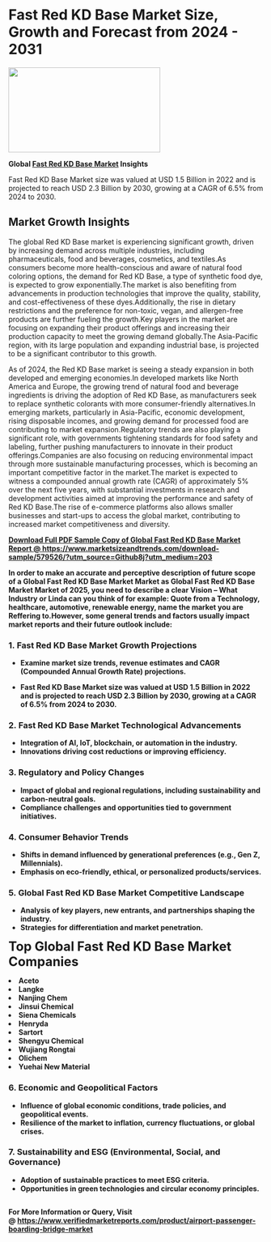 <H1>Fast Red KD Base Market Size, Growth and Forecast from 2024 - 2031</H1><img class="aligncenter size-medium wp-image-584254" src="https://thirdeyenews.in/wp-content/uploads/2024/09/Global-Market-Research-300x168.jpeg" alt="" width="300" height="168" /><p><strong>Global&nbsp;<a href="https://www.marketsizeandtrends.com/download-sample/579526/?utm_source=Github8j?utm_medium=203">Fast Red KD Base Market</a> Insights</strong></p><p>Fast Red KD Base Market size was valued at USD 1.5 Billion in 2022 and is projected to reach USD 2.3 Billion by 2030, growing at a CAGR of 6.5% from 2024 to 2030.</p><p><h2>Market Growth Insights</h2> <p>The global Red KD Base market is experiencing significant growth, driven by increasing demand across multiple industries, including pharmaceuticals, food and beverages, cosmetics, and textiles.As consumers become more health-conscious and aware of natural food coloring options, the demand for Red KD Base, a type of synthetic food dye, is expected to grow exponentially.The market is also benefiting from advancements in production technologies that improve the quality, stability, and cost-effectiveness of these dyes.Additionally, the rise in dietary restrictions and the preference for non-toxic, vegan, and allergen-free products are further fueling the growth.Key players in the market are focusing on expanding their product offerings and increasing their production capacity to meet the growing demand globally.The Asia-Pacific region, with its large population and expanding industrial base, is projected to be a significant contributor to this growth.</p> <p><strong><a href="#"></a></strong></p> <p>As of 2024, the Red KD Base market is seeing a steady expansion in both developed and emerging economies.In developed markets like North America and Europe, the growing trend of natural food and beverage ingredients is driving the adoption of Red KD Base, as manufacturers seek to replace synthetic colorants with more consumer-friendly alternatives.In emerging markets, particularly in Asia-Pacific, economic development, rising disposable incomes, and growing demand for processed food are contributing to market expansion.Regulatory trends are also playing a significant role, with governments tightening standards for food safety and labeling, further pushing manufacturers to innovate in their product offerings.Companies are also focusing on reducing environmental impact through more sustainable manufacturing processes, which is becoming an important competitive factor in the market.The market is expected to witness a compounded annual growth rate (CAGR) of approximately 5% over the next five years, with substantial investments in research and development activities aimed at improving the performance and safety of Red KD Base.The rise of e-commerce platforms also allows smaller businesses and start-ups to access the global market, contributing to increased market competitiveness and diversity.<p><strong><a href="#"></p><p><span class=""><strong>Download Full PDF Sample Copy of Global Fast Red KD Base Market Report</strong> @ <a href="https://www.marketsizeandtrends.com/download-sample/579526/?utm_source=Github8j?utm_medium=203" target="_blank">https://www.marketsizeandtrends.com/download-sample/579526/?utm_source=Github8j?utm_medium=203</a></span></p><p>In order to make an accurate and perceptive description of future scope of a Global&nbsp;Fast Red KD Base Market Market as Global&nbsp;Fast Red KD Base Market Market of 2025, you need to describe a clear Vision &ndash; What Industry or Linda can you think of for example: Quote from a Technology, healthcare, automotive, renewable energy, name the market you are Reffering to.However, some general trends and factors usually impact market reports and their future outlook include:</p><h3>1.&nbsp;<strong>Fast Red KD Base Market Growth Projections</strong></h3><ul><li>Examine market size trends, revenue estimates and CAGR (Compounded Annual Growth Rate) projections.</li><li><p>Fast Red KD Base Market size was valued at USD 1.5 Billion in 2022 and is projected to reach USD 2.3 Billion by 2030, growing at a CAGR of 6.5% from 2024 to 2030.</p></li></ul><h3>2.&nbsp;<strong>Fast Red KD Base Market Technological Advancements</strong></h3><ul><li>Integration of AI, IoT, blockchain, or automation in the industry.</li><li>Innovations driving cost reductions or improving efficiency.</li></ul><h3>3.&nbsp;<strong>Regulatory and Policy Changes</strong></h3><ul><li>Impact of global and regional regulations, including sustainability and carbon-neutral goals.</li><li>Compliance challenges and opportunities tied to government initiatives.</li></ul><h3>4.&nbsp;<strong>Consumer Behavior Trends</strong></h3><ul><li>Shifts in demand influenced by generational preferences (e.g., Gen Z, Millennials).</li><li>Emphasis on eco-friendly, ethical, or personalized products/services.</li></ul><h3>5.&nbsp;<strong>Global Fast Red KD Base Market Competitive Landscape</strong></h3><ul><li>Analysis of key players, new entrants, and partnerships shaping the industry.</li><li>Strategies for differentiation and market penetration.</li></ul><p data-pm-slice="1 1 []"><span style="color: inherit; font-family: inherit; font-size: 25px;">Top Global Fast Red KD Base Market Companies</span></p><div class="" data-test-id=""><p><li>Aceto</li><li> Langke</li><li> Nanjing Chem</li><li> Jinsui Chemical</li><li> Siena Chemicals</li><li> Henryda</li><li> Sartort</li><li> Shengyu Chemical</li><li> Wujiang Rongtai</li><li> Olichem</li><li> Yuehai New Material</li></p></div><h3>6.&nbsp;<strong>Economic and Geopolitical Factors</strong></h3><ul><li>Influence of global economic conditions, trade policies, and geopolitical events.</li><li>Resilience of the market to inflation, currency fluctuations, or global crises.</li></ul><h3>7.&nbsp;<strong>Sustainability and ESG (Environmental, Social, and Governance)</strong></h3><ul><li>Adoption of sustainable practices to meet ESG criteria.</li><li>Opportunities in green technologies and circular economy principles.</li></ul><h2><strong style="font-size: 14px;">For More Information or Query, Visit @&nbsp;</strong><a style="background-color: #ffffff; font-size: 14px;" href="https://www.marketsizeandtrends.com/report/fast-red-kd-base-market/" target="_blank">https://www.verifiedmarketreports.com/product/airport-passenger-boarding-bridge-market</a></h2>